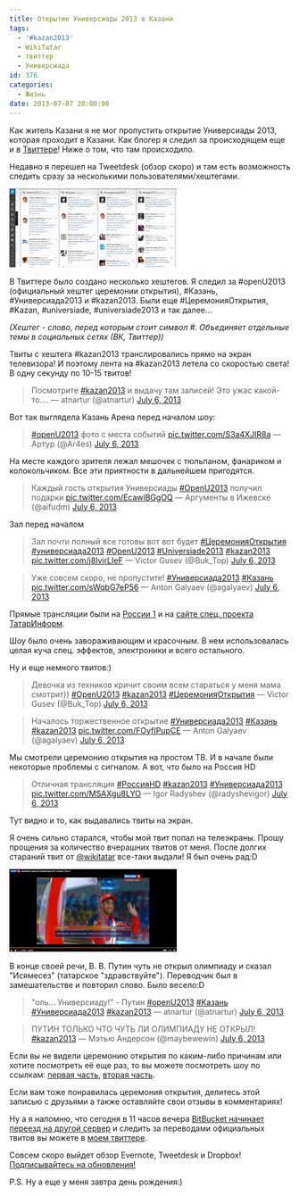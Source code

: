 ```yaml
---
title: Открытие Универсиады 2013 в Казани
tags:
  - '#kazan2013'
  - WikiTatar
  - твиттер
  - Универсиада
id: 376
categories:
  - Жизнь
date: 2013-07-07 20:00:00
---
```


Как житель Казани я не мог пропустить открытие Универсиады 2013, которая проходит в Казани. Как блогер я следил за происходящем еще и в [Твиттере](http://twitter.com/atnartur "@atnartur в Твиттере")! Ниже о том, что там происходило. <!--more-->

Недавно я перешел на Tweetdesk (обзор скоро) и там есть возможность следить сразу за несколькими пользователями/хештегами.

[![](/content/2013/07/Image-007-300x141.png)](/content/2013/07/Image-007.png)

В Твиттере было создано несколько хештегов. Я следил за #openU2013 (официальный хештег церемонии открытия), #Казань, #Универсиада2013 и #kazan2013\. Были еще #ЦеремонияОткрытия, #Kazan, #universiade, #universiade2013 и так далее... 

_(Хештег - слово, перед которым стоит символ #. Объединяет отдельные темы в социальных сетях (ВК, Твиттер))_

Твиты с хештега #kazan2013 транслировались прямо на экран телевизора! И поэтому лента на #kazan2013 летела со скоростью света! В одну секунду по 10-15 твитов!

> Посмотрите [#kazan2013](https://twitter.com/search?q=%23kazan2013&amp;src=hash) и выдачу там записей! Это ужас какой-то....
> &mdash; atnartur (@atnartur) [July 6, 2013](https://twitter.com/atnartur/statuses/353572520521244672)
<script async src="//platform.twitter.com/widgets.js" charset="utf-8"></script>

Вот так выглядела Казань Арена перед началом шоу:

> [#openU2013](https://twitter.com/search?q=%23openU2013&amp;src=hash) фото с места событий [pic.twitter.com/S3a4XJIR8a](http://t.co/S3a4XJIR8a)
> &mdash; Артур (@Ar4es) [July 6, 2013](https://twitter.com/Ar4es/statuses/353523328872488963)
<script async src="//platform.twitter.com/widgets.js" charset="utf-8"></script>

На месте каждого зрителя лежал мешочек с тюльпаном, фанариком и колокольчиком. Все эти приятности в дальнейшем пригодятся. 

> Каждый гость открытия Универсиады [#OpenU2013](https://twitter.com/search?q=%23OpenU2013&amp;src=hash) получил подарки [pic.twitter.com/EcawlBGgOQ](http://t.co/EcawlBGgOQ)
> &mdash; Аргументы в Ижевске (@aifudm) [July 6, 2013](https://twitter.com/aifudm/statuses/353554999172820992)
<script async src="//platform.twitter.com/widgets.js" charset="utf-8"></script>

Зал перед началом

> Зал почти полный все готовы вот вот будет [#ЦеремонияОткрытия](https://twitter.com/search?q=%23%D0%A6%D0%B5%D1%80%D0%B5%D0%BC%D0%BE%D0%BD%D0%B8%D1%8F%D0%9E%D1%82%D0%BA%D1%80%D1%8B%D1%82%D0%B8%D1%8F&amp;src=hash) [#универсиада2013](https://twitter.com/search?q=%23%D1%83%D0%BD%D0%B8%D0%B2%D0%B5%D1%80%D1%81%D0%B8%D0%B0%D0%B4%D0%B02013&amp;src=hash) [#OpenU2013](https://twitter.com/search?q=%23OpenU2013&amp;src=hash) [#Universiade2013](https://twitter.com/search?q=%23Universiade2013&amp;src=hash) [#kazan2013](https://twitter.com/search?q=%23kazan2013&amp;src=hash) [pic.twitter.com/j8IvjrLIeF](http://t.co/j8IvjrLIeF)
> &mdash; Victor Gusev (@Buk_Top) [July 6, 2013](https://twitter.com/Buk_Top/statuses/353557080554213376)
<script async src="//platform.twitter.com/widgets.js" charset="utf-8"></script>

> Уже совсем скоро, не пропустите!&#10;[#Универсиада2013](https://twitter.com/search?q=%23%D0%A3%D0%BD%D0%B8%D0%B2%D0%B5%D1%80%D1%81%D0%B8%D0%B0%D0%B4%D0%B02013&amp;src=hash) [#Казань](https://twitter.com/search?q=%23%D0%9A%D0%B0%D0%B7%D0%B0%D0%BD%D1%8C&amp;src=hash) [pic.twitter.com/sWqbG7eP56](http://t.co/sWqbG7eP56)
> &mdash; Anton Galyaev (@agalyaev) [July 6, 2013](https://twitter.com/agalyaev/statuses/353559182684860416)
<script async src="//platform.twitter.com/widgets.js" charset="utf-8"></script>

Прямые трансляции были на [России 1](http://rutv.ru/live/) и на [сайте спец. проекта ТатарИнформ](http://ati-times.tatar-inform.ru/tv/uni/).

Шоу было очень завораживающим и красочным. В нем использовалась целая куча спец. эффектов, электроники и всего остального. 

Ну и еще немного твитов:)

> Девочка из техников кричит своим всем стараться у меня мама смотрит)) [#OpenU2013](https://twitter.com/search?q=%23OpenU2013&amp;src=hash) [#kazan2013](https://twitter.com/search?q=%23kazan2013&amp;src=hash) [#ЦеремонияОткрытия](https://twitter.com/search?q=%23%D0%A6%D0%B5%D1%80%D0%B5%D0%BC%D0%BE%D0%BD%D0%B8%D1%8F%D0%9E%D1%82%D0%BA%D1%80%D1%8B%D1%82%D0%B8%D1%8F&amp;src=hash)
> &mdash; Victor Gusev (@Buk_Top) [July 6, 2013](https://twitter.com/Buk_Top/statuses/353568834394918912)
<script async src="//platform.twitter.com/widgets.js" charset="utf-8"></script>

> Началось торжественное открытие&#10;[#Универсиада2013](https://twitter.com/search?q=%23%D0%A3%D0%BD%D0%B8%D0%B2%D0%B5%D1%80%D1%81%D0%B8%D0%B0%D0%B4%D0%B02013&amp;src=hash) [#Казань](https://twitter.com/search?q=%23%D0%9A%D0%B0%D0%B7%D0%B0%D0%BD%D1%8C&amp;src=hash) [#kazan2013](https://twitter.com/search?q=%23kazan2013&amp;src=hash) [pic.twitter.com/FOyfIPupCE](http://t.co/FOyfIPupCE)
> &mdash; Anton Galyaev (@agalyaev) [July 6, 2013](https://twitter.com/agalyaev/statuses/353569437204500480)
<script async src="//platform.twitter.com/widgets.js" charset="utf-8"></script>

Мы смотрели церемонию открытия на простом ТВ. И в начале были некоторые проблемы с сигналом. А вот, что было на Россия HD

> Отличная трансляция [#РоссияHD](https://twitter.com/search?q=%23%D0%A0%D0%BE%D1%81%D1%81%D0%B8%D1%8FHD&amp;src=hash) [#kazan2013](https://twitter.com/search?q=%23kazan2013&amp;src=hash) [#Универсиада2013](https://twitter.com/search?q=%23%D0%A3%D0%BD%D0%B8%D0%B2%D0%B5%D1%80%D1%81%D0%B8%D0%B0%D0%B4%D0%B02013&amp;src=hash) [pic.twitter.com/MSAXgu8LYO](http://t.co/MSAXgu8LYO)
> &mdash; Igor Radyshev (@radyshevigor) [July 6, 2013](https://twitter.com/radyshevigor/statuses/353572834968211456)
<script async src="//platform.twitter.com/widgets.js" charset="utf-8"></script>

Тут видно и то, как выдавались твиты на экран. 

Я очень сильно старался, чтобы мой твит попал на телеэкраны. Прошу прощения за количество вчерашних твитов от меня. После долгих стараний твит от [@wikitatar](http://twitter.com/wikitatar) все-таки выдали! Я был очень рад:D

[![](/content/2013/07/Image-0001-300x148.png)](/content/2013/07/Image-0001.png)

В конце своей речи, В. В. Путин чуть не открыл олимпиаду и сказал "Исямесез" (татарское "здравствуйте"). Переводчик был в замешательстве и повторил слово. Было весело:D 

> &quot;оль... Универсиаду!&quot; - Путин [#openU2013](https://twitter.com/search?q=%23openU2013&amp;src=hash) [#Казань](https://twitter.com/search?q=%23%D0%9A%D0%B0%D0%B7%D0%B0%D0%BD%D1%8C&amp;src=hash) [#Универсиада2013](https://twitter.com/search?q=%23%D0%A3%D0%BD%D0%B8%D0%B2%D0%B5%D1%80%D1%81%D0%B8%D0%B0%D0%B4%D0%B02013&amp;src=hash) [#kazan2013](https://twitter.com/search?q=%23kazan2013&amp;src=hash)
> &mdash; atnartur (@atnartur) [July 6, 2013](https://twitter.com/atnartur/statuses/353629924755644416)
<script async src="//platform.twitter.com/widgets.js" charset="utf-8"></script>

> ПУТИН ТОЛЬКО ЧТО ЧУТЬ ЛИ ОЛИМПИАДУ НЕ ОТКРЫЛ! [#kazan2013](https://twitter.com/search?q=%23kazan2013&amp;src=hash)
> &mdash; Мэтью Андерсон (@maybewewin) [July 6, 2013](https://twitter.com/maybewewin/statuses/353629989700251648)
<script async src="//platform.twitter.com/widgets.js" charset="utf-8"></script>

Если вы не видели церемонию открытия по каким-либо причинам или хотите посмотреть её еще раз, то вы можете посмотреть шоу по ссылкам: [первая часть](http://player.rutv.ru/index/iframe/video_cid/507812/time_play/4597.76/isPlay/true/showPopUpBtn/false/showZoomBtn/true/), [вторая часть](http://player.rutv.ru/index/iframe/video_cid/507826/time_play/0.099/isPlay/true/showPopUpBtn/false/showZoomBtn/true/).

Если вам тоже понравилась церемония открытия, делитесь этой записью с друзьями а также оставляйте свои отзывы в комментариях!

Ну а я напомню, что сегодня в 11 часов вечера [BitBucket начинает переезд на другой сервер](http://atnartur.ru/bitbucket-pereezzhaet-na-novy-server/) и следить за переводами официальных твитов вы можете в [моем твиттере](http://twitter.com/atnartur).

Совсем скоро выйдет обзор Evernote, Tweetdesk и Dropbox! [Подписывайтесь на обновления!](/)

P.S. Ну а еще у меня завтра день рождения:)